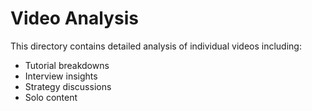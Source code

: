 # Video Analysis

This directory contains detailed analysis of individual videos including:
- Tutorial breakdowns
- Interview insights
- Strategy discussions
- Solo content